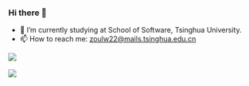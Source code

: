 ### Hi there 👋

<!--
**Photooon/Photooon** is a ✨ _special_ ✨ repository because its `README.md` (this file) appears on your GitHub profile.

Here are some ideas to get you started:

- 🔭 I’m currently working on ...
- 🌱 I’m currently learning ...
- 👯 I’m looking to collaborate on ...
- 🤔 I’m looking for help with ...
- 💬 Ask me about ...
- 📫 How to reach me: ...
- 😄 Pronouns: ...
- ⚡ Fun fact: ...
-->

- 🏫 I’m currently studying at School of Software, Tsinghua University.
- 📫 How to reach me: zoulw22@mails.tsinghua.edu.cn

<a href=""> <img align="center" src="https://github-readme-stats-sigma-five.vercel.app/api?username=Photooon&theme=react"/></a>
<br></br>
<a href=""> <img align="center" src="https://github-readme-stats-sigma-five.vercel.app/api/top-langs/?username=Photooon&theme=react"/></a>
